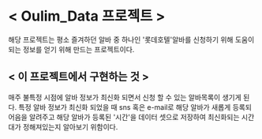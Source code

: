
# < Oulim_Data 프로젝트 >

 해당 프로젝트는 평소 즐겨하던 알바 중 하나인 '롯데호텔'알바를 신청하기 위해
도움이 되는 정보를 얻기 위해 만드는 프로젝트이다.


## < 이 프로젝트에서 구현하는 것 >

 매주 불특정 시점에 알바 정보가 최신화 되면서 신청 할 수 있는 알바목록이
생기게 된다.
 특정 알바 정보가 최신화 되었을 때 sns 혹은 e-mail로 해당 알바가 새롭게
등록되어음을 알려주고 해당 알바가 등록된 '시간'을 데이터 셋으로 저장하여 최신화되는 시간대가 정해져있는지 알아보기 위함이다.

